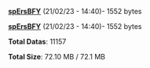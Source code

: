 [**spErsBFY**](/data/spErsBFY.txt) (21/02/23 - 14:40)- 1552 bytes

[**spErsBFY**](/data/spErsBFY.txt) (21/02/23 - 14:40)- 1552 bytes

**Total Datas**: 11157

**Total Size**: 72.10 MB / 72.1 MB